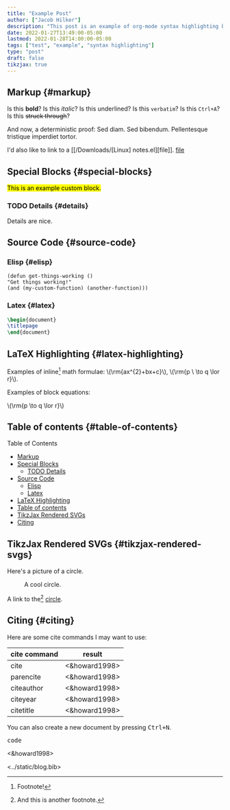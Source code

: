 ```yaml
---
title: "Example Post"
author: ["Jacob Hilker"]
description: "This post is an example of org-mode syntax highlighting being exported to hugo markdown."
date: 2022-01-27T13:49:00-05:00
lastmod: 2022-01-28T14:00:00-05:00
tags: ["test", "example", "syntax highlighting"]
type: "post"
draft: false
tikzjax: true
---
```


## Markup {#markup}

Is this **bold**? Is this _italic_? Is this <span class="underline">underlined</span>? Is this `verbatim`? Is this `Ctrl+A`? Is this ~~struck through~~?

And now, a deterministic proof: Sed diam.  Sed bibendum.  Pellentesque tristique imperdiet tortor.

I'd also like to link to a [[/Downloads/[Linux] notes.el][file]]. [file](</Downloads/[Linux] notes.el>)


## Special Blocks {#special-blocks}
<mark>This is an example custom block.</mark>


### <span class="org-todo todo TODO">TODO</span> Details {#details}

Details are nice.


## Source Code {#source-code}


### Elisp {#elisp}

```elisp
(defun get-things-working ()
"Get things working!"
(and (my-custom-function) (another-function)))
```


### Latex {#latex}

```latex
\begin{document}
\titlepage
\end{document}
```


## LaTeX Highlighting {#latex-highlighting}

Examples of inline[^fn:1] math formulae: \\(\rm{ax^{2}+bx+c}\\), \\(\rm{p \  \to q \lor r}\\).

Examples of block equations:

\\(\rm{p \to q \lor r}\\)


## Table of contents {#table-of-contents}

<div class="ox-hugo-toc toc">

<div class="heading">Table of Contents</div>

- [Markup](#markup)
- [Special Blocks](#special-blocks)
    - [<span class="org-todo todo TODO">TODO</span> Details](#details)
- [Source Code](#source-code)
    - [Elisp](#elisp)
    - [Latex](#latex)
- [LaTeX Highlighting](#latex-highlighting)
- [Table of contents](#table-of-contents)
- [TikzJax Rendered SVGs](#tikzjax-rendered-svgs)
- [Citing](#citing)

</div>
<!--endtoc-->


## TikzJax Rendered SVGs {#tikzjax-rendered-svgs}

Here's a picture of a circle.
<span class="org-target" id="org-target--circle"></span>

<figure>
<script type="text/tikz">
  \begin{tikzpicture}
\draw[red] (0,0) circle (1in);
\end{tikzpicture}
</script>
<figcaption>A cool circle.</figcaption>
</figure>

A link to the[^fn:2] [circle](#org-target--circle).


## Citing {#citing}

Here are some cite commands I may want to use:

| **cite command** | **result**    |
|------------------|---------------|
| cite             | <&howard1998> |
| parencite        | <&howard1998> |
| citeauthor       | <&howard1998> |
| citeyear         | <&howard1998> |
| citetitle        | <&howard1998> |

<p>You can also create a new document by pressing <kbd><kbd class="key">Ctrl</kbd>+<kbd class="key">N</kbd></kbd>.</p>

<kbd class="key">code</kb>

<&howard1998>

<../static/blog.bib>

[^fn:1]: Footnote!
[^fn:2]: And this is another footnote.